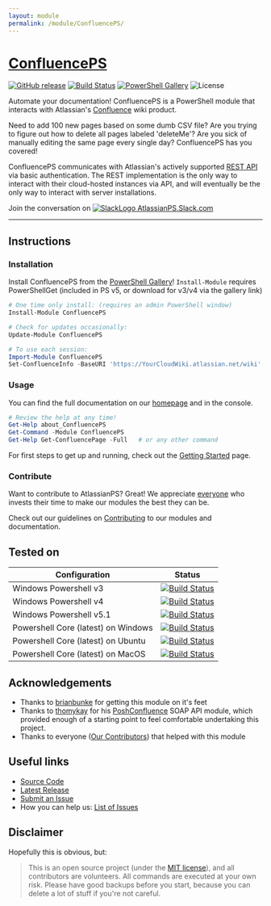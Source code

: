 ```yaml
---
layout: module
permalink: /module/ConfluencePS/
---
```

# [ConfluencePS](https://atlassianps.org/module/ConfluencePS)

[![GitHub release](https://img.shields.io/github/release/AtlassianPS/ConfluencePS.svg?style=for-the-badge)](https://github.com/AtlassianPS/ConfluencePS/releases/latest)
[![Build Status](https://img.shields.io/vso/build/AtlassianPS/ConfluencePS/3/master.svg?style=for-the-badge)](https://dev.azure.com/AtlassianPS/ConfluencePS/_build/latest?definitionId=3)
[![PowerShell Gallery](https://img.shields.io/powershellgallery/dt/ConfluencePS.svg?style=for-the-badge)](https://www.powershellgallery.com/packages/ConfluencePS)
![License](https://img.shields.io/badge/license-MIT-blue.svg?style=for-the-badge)

Automate your documentation! ConfluencePS is a PowerShell module that interacts with Atlassian's [Confluence] wiki product.

Need to add 100 new pages based on some dumb CSV file? Are you trying to figure out how to delete all pages labeled 'deleteMe'? Are you sick of manually editing the same page every single day? ConfluencePS has you covered!

ConfluencePS communicates with Atlassian's actively supported [REST API] via basic authentication. The REST implementation is the only way to interact with their cloud-hosted instances via API, and will eventually be the only way to interact with server installations.

Join the conversation on [![SlackLogo][] AtlassianPS.Slack.com](https://atlassianps.org/slack)

[SlackLogo]: https://atlassianps.org/assets/img/Slack_Mark_Web_28x28.png
<!--more-->

---

## Instructions

### Installation

Install ConfluencePS from the [PowerShell Gallery]! `Install-Module` requires PowerShellGet (included in PS v5, or download for v3/v4 via the gallery link)

```powershell
# One time only install: (requires an admin PowerShell window)
Install-Module ConfluencePS

# Check for updates occasionally:
Update-Module ConfluencePS

# To use each session:
Import-Module ConfluencePS
Set-ConfluenceInfo -BaseURI 'https://YourCloudWiki.atlassian.net/wiki' -PromptCredentials
```

### Usage

You can find the full documentation on our [homepage](https://atlassianps.org/docs/ConfluencePS) and in the console.

```powershell
# Review the help at any time!
Get-Help about_ConfluencePS
Get-Command -Module ConfluencePS
Get-Help Get-ConfluencePage -Full   # or any other command
```

For first steps to get up and running, check out the [Getting Started](https://atlassianps.org/docs/ConfluencePS/#getting-started) page.

### Contribute

Want to contribute to AtlassianPS? Great!
We appreciate [everyone](https://atlassianps.org/#people) who invests their time to make our modules the best they can be.

Check out our guidelines on [Contributing](https://atlassianps.org/docs/Contributing/) to our modules and documentation.

## Tested on

|Configuration|Status|
|-------------|------|
|Windows Powershell v3|[![Build Status](https://img.shields.io/teamcity/http/build.powershell.org/s/ConfluencePS_TestOnPowerShellV3.svg?label=Build%20Status)](https://build.powershell.org/viewType.html?buildTypeId=ConfluencePS_TestOnPowerShellV3)|
|Windows Powershell v4|[![Build Status](https://img.shields.io/teamcity/http/build.powershell.org/s/ConfluencePS_TestOnPowerShellV4.svg?label=Build%20Status)](https://build.powershell.org/viewType.html?buildTypeId=ConfluencePS_TestOnPowerShellV4)|
|Windows Powershell v5.1|[![Build Status](https://img.shields.io/vso/build/AtlassianPS/ConfluencePS/3/master.svg?style=for-the-badge)](https://dev.azure.com/AtlassianPS/ConfluencePS/_build/latest?definitionId=3)|
|Powershell Core (latest) on Windows|[![Build Status](https://img.shields.io/vso/build/AtlassianPS/ConfluencePS/3/master.svg?style=for-the-badge)](https://dev.azure.com/AtlassianPS/ConfluencePS/_build/latest?definitionId=3)|
|Powershell Core (latest) on Ubuntu|[![Build Status](https://img.shields.io/vso/build/AtlassianPS/ConfluencePS/3/master.svg?style=for-the-badge)](https://dev.azure.com/AtlassianPS/ConfluencePS/_build/latest?definitionId=3)|
|Powershell Core (latest) on MacOS|[![Build Status](https://img.shields.io/vso/build/AtlassianPS/ConfluencePS/3/master.svg?style=for-the-badge)](https://dev.azure.com/AtlassianPS/ConfluencePS/_build/latest?definitionId=3)|

## Acknowledgements

* Thanks to [brianbunke] for getting this module on it's feet
* Thanks to [thomykay] for his [PoshConfluence] SOAP API module, which provided enough of a starting point to feel comfortable undertaking this project.
* Thanks to everyone ([Our Contributors](https://atlassianps.org/#people)) that helped with this module

## Useful links

* [Source Code]
* [Latest Release]
* [Submit an Issue]
* How you can help us: [List of Issues](https://github.com/AtlassianPS/ConfluencePS/issues?q=is%3Aissue+is%3Aopen+label%3Aup-for-grabs)

## Disclaimer

Hopefully this is obvious, but:
> This is an open source project (under the [MIT license]), and all contributors are volunteers. All commands are executed at your own risk. Please have good backups before you start, because you can delete a lot of stuff if you're not careful.

  [Confluence]: <https://www.atlassian.com/software/confluence>
  [REST API]: <https://docs.atlassian.com/atlassian-confluence/REST/latest/>
  [PowerShell Gallery]: <https://www.powershellgallery.com/>
  [thomykay]: <https://github.com/thomykay>
  [PoshConfluence]: <https://github.com/thomykay/PoshConfluence>
  [RamblingCookieMonster]: <https://github.com/RamblingCookieMonster>
  [PSStackExchange]: <https://github.com/RamblingCookieMonster/PSStackExchange>
  [Source Code]: <https://github.com/AtlassianPS/ConfluencePS>
  [Latest Release]: <https://github.com/AtlassianPS/ConfluencePS/releases/latest>
  [Submit an Issue]: <https://github.com/AtlassianPS/ConfluencePS/issues/new>
  [juneb]: <https://github.com/juneb>
  [brianbunke]: <https://github.com/brianbunke>
  [Check this out]: <https://github.com/juneb/PowerShellHelpDeepDive>
  [MIT license]: <https://github.com/brianbunke/ConfluencePS/blob/master/LICENSE>

<!-- [//]: # (Sweet online markdown editor at http://dillinger.io) -->
<!-- [//]: # ("GitHub Flavored Markdown" https://help.github.com/articles/github-flavored-markdown/) -->
